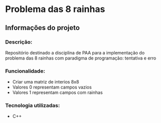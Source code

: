 # Problema das 8 rainhas

## Informações do projeto

### Descrição:
Repositório destinado a disciplina de PAA para a implementação do problema das 8 rainhas com paradigma de programação: tentativa e erro 

### Funcionalidade:
  * Criar uma matriz de interios 8x8
  * Valores 0 representam campos vazios
  * Valores 1 representam campos com rainhas

### Tecnologia utilizadas:
  * C++
